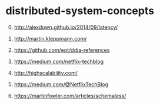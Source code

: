 # distributed-system-concepts

0) http://alexdown.github.io/2014/09/latency/

1) http://martin.kleppmann.com/

2) https://github.com/ept/ddia-references

3) https://medium.com/netflix-techblog

4) http://highscalability.com/

5) https://medium.com/@NetflixTechBlog

6) https://martinfowler.com/articles/schemaless/
